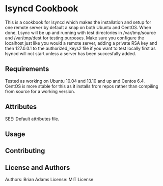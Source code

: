 lsyncd Cookbook
===============
This is a cookbook for lsyncd which makes the installation and setup for one remote server by default a snap on both Ubuntu and CentOS. When done, Lsync will be up and running with test directories in /var/tmp/source and /var/tmp/dest for testing purposes. Make sure you configure the localhost just like you would a remote server, adding a private RSA key and then 127.0.0.1 to the authorized_keys2 file if you want to test locally first as lsyncd will not start unless a server has been succesfully added.  


Requirements
------------
Tested as working on Ubuntu 10.04 and 13.10 and up and Centos 6.4. CentOS is more stable for this as it installs from repos rather than compiling from source for a working version.

Attributes
----------
SEE: Default attributes file. 

Usage
-----

Contributing
------------

License and Authors
-------------------
Authors: Brian Adams
License: MIT License

